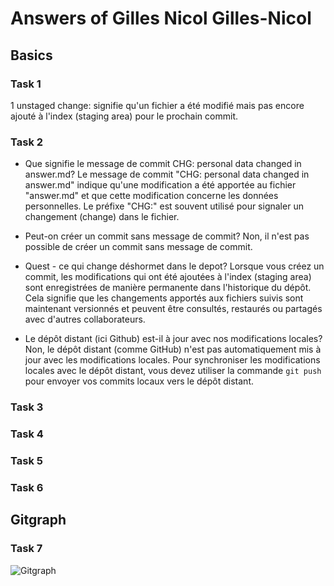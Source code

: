 # Answers of Gilles Nicol Gilles-Nicol

## Basics
### Task 1
1 unstaged change: signifie qu'un fichier a été modifié mais pas encore ajouté à l'index (staging area) pour le prochain commit.
### Task 2
- Que signifie le message de commit CHG: personal data changed in answer.md?
Le message de commit "CHG: personal data changed in answer.md" indique qu'une modification a été apportée au fichier "answer.md" et que cette modification concerne les données personnelles. Le préfixe "CHG:" est souvent utilisé pour signaler un changement (change) dans le fichier.

- Peut-on créer un commit sans message de commit?
Non, il n'est pas possible de créer un commit sans message de commit. 
- Quest - ce qui change déshormet dans le depot?
Lorsque vous créez un commit, les modifications qui ont été ajoutées à l'index (staging area) sont enregistrées de manière permanente dans l'historique du dépôt. Cela signifie que les changements apportés aux fichiers suivis sont maintenant versionnés et peuvent être consultés, restaurés ou partagés avec d'autres collaborateurs.
-  Le dépôt distant (ici Github) est-il à jour avec nos modifications locales?
Non, le dépôt distant (comme GitHub) n'est pas automatiquement mis à jour avec les modifications locales. Pour synchroniser les modifications locales avec le dépôt distant, vous devez utiliser la commande `git push` pour envoyer vos commits locaux vers le dépôt distant.
### Task 3

### Task 4

### Task 5

### Task 6

## Gitgraph

### Task 7

![Gitgraph](img/gitgraph.svg)